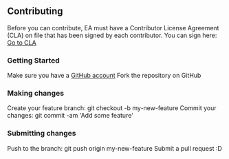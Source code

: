 ## Contributing

Before you can contribute, EA must have a Contributor License Agreement (CLA) on file that has been signed by each contributor.
You can sign here: [Go to CLA](https://electronicarts.na1.echosign.com/public/esignWidget?wid=CBFCIBAA3AAABLblqZhByHRvZqmltGtliuExmuV-WNzlaJGPhbSRg2ufuPsM3P0QmILZjLpkGslg24-UJtek*)

### Getting Started

Make sure you have a [GitHub account](https://github.com/signup/free)
Fork the repository on GitHub

### Making changes

Create your feature branch: git checkout -b my-new-feature
Commit your changes: git commit -am 'Add some feature'

### Submitting changes

Push to the branch: git push origin my-new-feature
Submit a pull request :D
